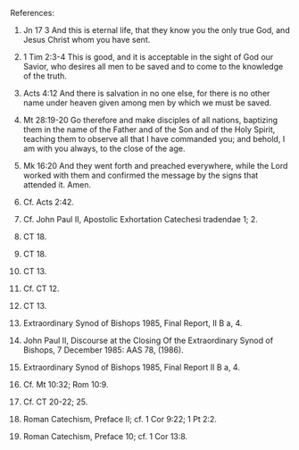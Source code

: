 References:

1. Jn 17 3
And this is eternal life, that they know you the only true God, and Jesus Christ whom you have sent.

2. 1 Tim 2:3-4
This is good, and it is acceptable in the sight of God our Savior,
who desires all men to be saved and to come to the knowledge of the truth.

3. Acts 4:12
And there is salvation in no one else, for there is no other name under heaven given among men by which we must be saved.

4. Mt 28:19-20
Go therefore and make disciples of all nations, baptizing them in the name of the Father and of the Son and of the Holy Spirit,
teaching them to observe all that I have commanded you; and behold, I am with you always, to the close of the age.

5. Mk 16:20
And they went forth and preached everywhere, while the Lord worked with them and confirmed the message by the signs that attended it. Amen.

6. Cf. Acts 2:42.
7. Cf. John Paul II, Apostolic Exhortation Catechesi tradendae 1; 2.
8. CT 18.
9. CT 18.
10. CT 13.
11. Cf. CT 12.
12. CT 13.
13. Extraordinary Synod of Bishops 1985, Final Report, II B a, 4.
14. John Paul II, Discourse at the Closing Of the Extraordinary Synod of Bishops, 7 December 1985: AAS 78, (1986).
15. Extraordinary Synod of Bishops 1985, Final Report II B a, 4.
16. Cf. Mt 10:32; Rom 10:9.
17. Cf. CT 20-22; 25.
18. Roman Catechism, Preface II; cf. 1 Cor 9:22; 1 Pt 2:2.
19. Roman Catechism, Preface 10; cf. 1 Cor 13:8.
